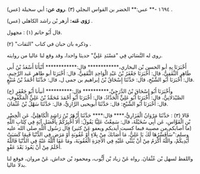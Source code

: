 ١٦٩٤ -** عس:** الخضر بن القواس البجلي (٣) .**روى عن:** أبي سخيلة (عس) .

**رَوَى عَنه:** أزهر بْن راشد الكاهلي (عس) .

قال أَبُو حاتم (١) : مجهول.

وذكره بان حبان في كتاب "الثقات" (٢) .

روى له النَّسَائي فِي "مَسْنَدِ عَلِيٍّ" حديثا واحدا، وقد وقع لنا عاليا من روايته.

أَخْبَرَنَا بِهِ أبو الحسن بْن البخاري،************ قال:************ أَنْبَأَنَا أَسْعَدُ بْنُ أَبي طَاهِرٍ الثَّقَفِيُّ، قال: أَخْبَرَنَا جَعْفَرُ بْنُ عَبْدِ الْوَاحِدِ الثَّقَفِيُّ، قال: أَخْبَرَنَا أبو طاهر عَبد الرَّحِيمِ، قال: أَخْبَرَنَا أَبُو الشَّيْخِ، قال: حَدَّثَنَا إِسْحَاقُ بْنُ إبراهيم بن جمى ل، قال: حَدَّثَنَا أَحْمَدُ بْنُ مُنَيْعٍ.

(ح) وأَخْبَرَنَا أَبُو إِسْحَاقَ بْنُ الدَّرَجِيِّ،********** قال:********** أنبأنا أَبُو جَعْفَرٍ الصَّيْدَلانِيُّ، قال: أَخْبَرَنَا أَبُو عَلِيٍّ الْحَدَّادُ، قال: أَخْبَرَنَا أَبُو أَحْمَدَ مُحَمَّدُ بْنُ عَلِيٍّ الْمَكْفُوفِ، قال: أَخْبَرَنَا أَبُو الشَّيْخِ: قال: حَدَّثَنَا أبويحيى الرَّازِيُّ، قال: حَدَّثَنَا سَهْلُ بْنُ عُثْمَانَ.

قَالا (٣) : حَدَّثَنَا مَرْوَانُ الْفَزَارِيُّ،**** قال:**** حَدَّثَنَا أَزْهَرُ بْنُ رَاشِدٍ الْكَاهِلِيُّ، عَنِ الْخِضْرِ بْنِ الْقَوَّاسِ، عَن أَبِي سُخَيْلَةَ، قال: سَمِعْتُ عَلِيًّا يَقُولُ: أَلا أُخْبِرُكُمْ بِأَفْضَلِ آيَةٍ فِي كِتَابِ اللَّهِ (ما أصابكم من مصيبة فبما كسبت أيديكم ويعفو عَنْ كثير) قال رَسُول اللَّهِ صلى الله عليه وسلم:"سَأُفَسِّرُهَا لَكَ يَا عَلِيُّ، مَا أَصَابَكَ مِنْ بِلاءٍ أَوْ عُقُوبَةٍ أَوْ مَرَضٍ فِي الدُّنْيَا فَبِمَا كَسَبَتْ أَيْدِيكُمْ، واللَّهُ أَكْرَمُ مِنْ أَنْ يُثَنِّي عَلَيْهِ فِي الآخِرَةِ الْعُقُوبَةَ، ومَا عَفَا اللَّهُ عَنْهُ فِي الدُّنْيَا فَاللَّهُ أَحْلَمُ مِنْ أَنْ يَعُودَ بَعْدَ عَفْوٍ.

واللفظ لسهل بْن عُثْمَانَ. رواه عَنْ زياد بْن أَيُّوب، ومحمود بْن خداش، عَنْ مروان، فوقع لنا بدلا عاليا.